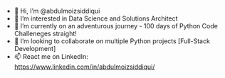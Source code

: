 - 👋 Hi, I’m @abdulmoizsiddiqui
- 👀 I’m interested in Data Science and Solutions Architect
- 🌱 I’m currently on an adventurous journey - 100 days of Python Code Challeneges straight!
- 💞️ I’m looking to collaborate on multiple Python projects [Full-Stack Development]
- 📫 React me on LinkedIn: https://www.linkedin.com/in/abdulmoizsiddiqui/

